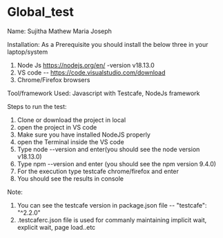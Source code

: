 # Global_test

Name: Sujitha Mathew Maria Joseph

Installation:
As a Prerequisite you should install the below three in your laptop/system
1. Node Js https://nodejs.org/en/ -version v18.13.0
2. VS code -- https://code.visualstudio.com/download
3. Chrome/Firefox browsers

Tool/framework Used:
Javascript with Testcafe,
NodeJs framework

Steps to run the test:
1. Clone or download the project in local
2. open the project in VS code
3. Make sure you have installed NodeJS properly
4. open the Terminal inside the VS code
5. Type node --version and enter(you should see the node version  v18.13.0)
6. Type npm --version and enter (you should see the npm version 9.4.0)
7.  For the execution type testcafe chrome/firefox and enter
8. You should see the results in console

Note:
1. You can see the testcafe version in package.json file -- "testcafe": "^2.2.0"
2. .testcaferc.json file is used for commanly maintaining implicit wait, explicit wait, page load..etc 

